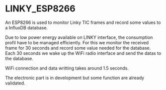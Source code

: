 # LINKY_ESP8266

An ESP8266 is used to monitor Linky TIC frames and record some values to a InfluxDB database.

Due to low power energy available on LINKY interface, the consumption profil have to be managed efficiently.
For this we monitor the received frame for 30 seconds and record some value needed for the database.
Each 30 seconds we wake up the WiFi radio interface and send the datas to the database.

WiFi connection and data writting takes around 1.5 seconds.

The electronic part is in development but some function are already validated.


